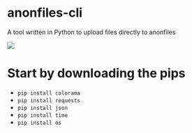 # anonfiles-cli
A tool written in Python to upload files directly to anonfiles

<img src="https://cdn.discordapp.com/attachments/786935664674865162/986935889953452092/unknown.png">

# Start by downloading the pips 
* `pip install colorama` 
* `pip install requests`
* `pip install json`
* `pip install time`
* `pip install os`
